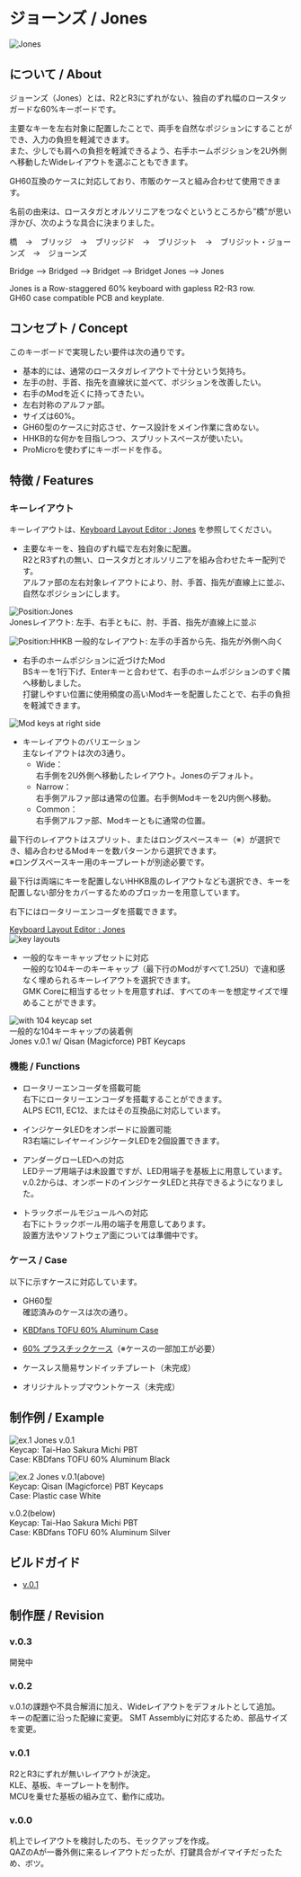 # ジョーンズ / Jones

![Jones](./assets/IMG_1429.jpeg)

## について / About

ジョーンズ（Jones）とは、R2とR3にずれがない、独自のずれ幅のロースタッガードな60%キーボードです。  

主要なキーを左右対象に配置したことで、両手を自然なポジションにすることができ、入力の負担を軽減できます。  
また、少しでも肩への負担を軽減できるよう、右手ホームポジションを2U外側へ移動したWideレイアウトを選ぶこともできます。  

GH60互換のケースに対応しており、市販のケースと組み合わせて使用できます。  

名前の由来は、ロースタガとオルソリニアをつなぐというところから”橋”が思い浮かび、次のような具合に決まりました。

橋　→　ブリッジ　→　ブリッジド　→　ブリジット　→　ブリジット・ジョーンズ　→　ジョーンズ

Bridge --> Bridged --> Bridget --> Bridget Jones --> Jones

Jones is a Row-staggered 60% keyboard with gapless R2-R3 row.  
GH60 case compatible PCB and keyplate.


## コンセプト / Concept

このキーボードで実現したい要件は次の通りです。

- 基本的には、通常のロースタガレイアウトで十分という気持ち。
- 左手の肘、手首、指先を直線状に並べて、ポジションを改善したい。
- 右手のModを近くに持ってきたい。
- 左右対称のアルファ部。
- サイズは60%。
- GH60型のケースに対応させ、ケース設計をメイン作業に含めない。
- HHKB的な何かを目指しつつ、スプリットスペースが使いたい。
- ProMicroを使わずにキーボードを作る。


## 特徴 / Features

### キーレイアウト

キーレイアウトは、[Keyboard Layout Editor : Jones](http://www.keyboard-layout-editor.com/#/gists/62a2e13a54e2d129532bc8758cfc1e79 "Keyboard Layout Editor : Jones") を参照してください。

- 主要なキーを、独自のずれ幅で左右対象に配置。  
R2とR3ずれの無い、ロースタガとオルソリニアを組み合わせたキー配列です。  
アルファ部の左右対象レイアウトにより、肘、手首、指先が直線上に並ぶ、自然なポジションにします。  

 ![Position:Jones](./assets/position_jones.jpg)  
Jonesレイアウト: 左手、右手ともに、肘、手首、指先が直線上に並ぶ

 ![Position:HHKB](./assets/position_hhkb.jpg)
一般的なレイアウト: 左手の手首から先、指先が外側へ向く

- 右手のホームポジションに近づけたMod  
BSキーを1行下げ、Enterキーと合わせて、右手のホームポジションのすぐ隣へ移動しました。  
打鍵しやすい位置に使用頻度の高いModキーを配置したことで、右手の負担を軽減できます。  
<!-- 〓v.0.2の写真に差し替え予定〓 -->
![Mod keys at right side](./assets/IMG_1436.jpeg)

- キーレイアウトのバリエーション  
主なレイアウトは次の3通り。
    - Wide：  
    右手側を2U外側へ移動したレイアウト。Jonesのデフォルト。
    - Narrow：  
    右手側アルファ部は通常の位置。右手側Modキーを2U内側へ移動。
    - Common：  
    右手側アルファ部、Modキーともに通常の位置。

 最下行のレイアウトはスプリット、またはロングスペースキー（※）が選択でき、組み合わせるModキーを数パターンから選択できます。  
※ロングスペースキー用のキープレートが別途必要です。  

 最下行は両端にキーを配置しないHHKB風のレイアウトなども選択でき、キーを配置しない部分をカバーするためのブロッカーを用意しています。  

 右下にはロータリーエンコーダを搭載できます。  

 <!-- 〓v.0.2以降のレイアウトに差し替え予定〓 -->
 [Keyboard Layout Editor : Jones](http://www.keyboard-layout-editor.com/#/gists/62a2e13a54e2d129532bc8758cfc1e79 "Keyboard Layout Editor : Jones")  
![key layouts](./assets/layout.png)

- 一般的なキーキャップセットに対応  
一般的な104キーのキーキャップ（最下行のModがすべて1.25U）で違和感なく埋められるキーレイアウトを選択できます。  
GMK Coreに相当するセットを用意すれば、すべてのキーを想定サイズで埋めることができます。  

 ![with 104 keycap set](./assets/IMG_1439.jpeg)  
一般的な104キーキャップの装着例  
Jones v.0.1 w/ Qisan (Magicforce) PBT Keycaps

### 機能 / Functions

- ロータリーエンコーダを搭載可能  
右下にロータリーエンコーダを搭載することができます。  
ALPS EC11, EC12、またはその互換品に対応しています。

- インジケータLEDをオンボードに設置可能  
R3右端にレイヤーインジケータLEDを2個設置できます。

- アンダーグローLEDへの対応  
LEDテープ用端子は未設置ですが、LED用端子を基板上に用意しています。  
v.0.2からは、オンボードのインジケータLEDと共存できるようになりました。

- トラックボールモジュールへの対応  
右下にトラックボール用の端子を用意してあります。  
設置方法やソフトウェア面については準備中です。

### ケース / Case

以下に示すケースに対応しています。

- GH60型  
確認済みのケースは次の通り。
 - [KBDfans TOFU 60% Aluminum Case](https://kbdfans.com/collections/60-layout-case/products/kbdfans-tofu-60-aluminum-case)
 - [60% プラスチックケース](https://yushakobo.jp/shop/60-plastic-case/)（※ケースの一部加工が必要）

- ケースレス簡易サンドイッチプレート（未完成）

- オリジナルトップマウントケース（未完成）


## 制作例 / Example

![ex.1](./assets/IMG_1406.jpeg)
Jones v.0.1  
Keycap: Tai-Hao Sakura Michi PBT  
Case: KBDfans TOFU 60% Aluminum Black

![ex.2](./assets/IMG_1546.jpeg)
Jones v.0.1(above)  
Keycap: Qisan (Magicforce) PBT Keycaps  
Case: Plastic case White

v.0.2(below)  
Keycap: Tai-Hao Sakura Michi PBT  
Case: KBDfans TOFU 60% Aluminum Silver

## ビルドガイド

- [v.0.1](./assets/BuildGuide_v.0.1_JA.md)

## 制作歴 / Revision

### v.0.3

開発中

### v.0.2

v.0.1の課題や不具合解消に加え、Wideレイアウトをデフォルトとして追加。  
キーの配置に沿った配線に変更。
SMT Assemblyに対応するため、部品サイズを変更。

### v.0.1

R2とR3にずれが無いレイアウトが決定。  
KLE、基板、キープレートを制作。  
MCUを乗せた基板の組み立て、動作に成功。

### v.0.0

机上でレイアウトを検討したのち、モックアップを作成。  
QAZのAが一番外側に来るレイアウトだったが、打鍵具合がイマイチだったため、ボツ。
